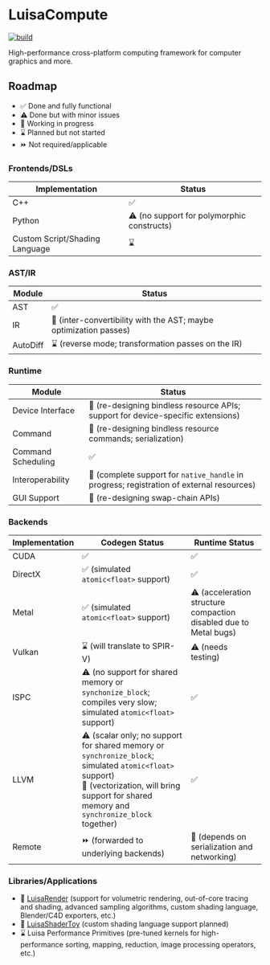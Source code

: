 # LuisaCompute

[![build](https://github.com/Mike-Leo-Smith/LuisaCompute/actions/workflows/ci.yml/badge.svg)](https://github.com/Mike-Leo-Smith/LuisaCompute/actions/workflows/ci.yml)

High-performance cross-platform computing framework for computer graphics and more.

## Roadmap

- ✅ Done and fully functional
- ⚠️ Done but with minor issues
- 🚧 Working in progress
- ⌛ Planned but not started
- ⏩ Not required/applicable

### Frontends/DSLs

| Implementation                 | Status                                    |
| ------------------------------ | ----------------------------------------- |
| C++                            | ✅                                         |
| Python                         | ⚠️ (no support for polymorphic constructs) |
| Custom Script/Shading Language | ⌛                                         |

### AST/IR

| Module   | Status                                                       |
| -------- | ------------------------------------------------------------ |
| AST      | ✅                                                            |
| IR       | 🚧 (inter-convertibility with the AST; maybe optimization passes) |
| AutoDiff | ⌛ (reverse mode; transformation passes on the IR)            |

### Runtime

| Module             | Status                                                       |
| ------------------ | ------------------------------------------------------------ |
| Device Interface   | 🚧 (re-designing bindless resource APIs; support for device-specific extensions) |
| Command            | 🚧 (re-designing bindless resource commands; serialization)   |
| Command Scheduling | ✅                                                            |
| Interoperability   | 🚧 (complete support for `native_handle` in progress; registration of external resources) |
| GUI Support        | 🚧 (re-designing swap-chain APIs)                             |

### Backends

| Implementation | Codegen Status                                               | Runtime Status                                               |
| -------------- | ------------------------------------------------------------ | ------------------------------------------------------------ |
| CUDA           | ✅                                                            | ✅                                                            |
| DirectX        | ✅ (simulated `atomic<float>` support)                        | ✅                                                            |
| Metal          | ✅ (simulated `atomic<float>` support)                        | ⚠️ (acceleration structure compaction disabled due to Metal bugs) |
| Vulkan         | ⌛ (will translate to SPIR-V)                                 | ⚠️ (needs testing)                                            |
| ISPC           | ⚠️ (no support for shared memory or `synchonize_block`; compiles very slow; simulated `atomic<float>` support) | ✅                                                            |
| LLVM           | ⚠️ (scalar only; no support for shared memory or `synchronize_block`; simulated `atomic<float>` support)<br />🚧 (vectorization, will bring support for shared memory and `synchronize_block` together) | ✅                                                            |
| Remote         | ⏩ (forwarded to underlying backends)                         | 🚧 (depends on serialization and networking)                  |

### Libraries/Applications

- 🚧 [LuisaRender](https://github.com/LuisaGroup/LuisaRender.git) (support for volumetric rendering, out-of-core tracing
  and shading, advanced sampling algorithms, custom shading language, Blender/C4D exporters, etc.)
- 🚧 [LuisaShaderToy](https://github.com/Mike-Leo-Smith/LuisaShaderToy.git) (custom shading language support planned)
- ⌛ Luisa Performance Primitives (pre-tuned kernels for high-performance sorting, mapping, reduction, image processing
  operators, etc.)

